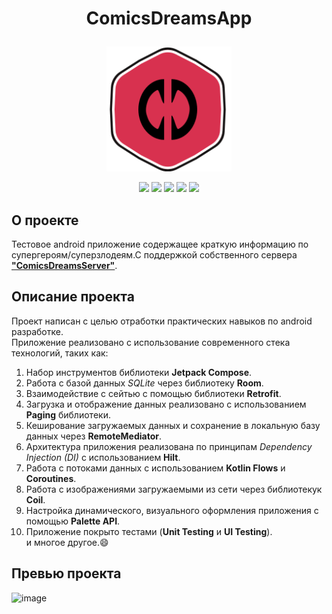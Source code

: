 <h1><p align="center">
ComicsDreamsApp
</p></h1>
<p align="center">
<img width="200" height="200" src="https://github.com/AndreyDemuhDev/ComicsDreamsApp/blob/master/ic_logo.svg">
</p>

<div id="header" align="center">
<img src= https://img.shields.io/badge/Android-3DDC84?style=flat&logo=android&logoColor=white />
<img src= https://img.shields.io/badge/Kotlin-0095D5?&style=flat&logo=kotlin&logoColor=white />
<img src= https://img.shields.io/badge/Jetpack_Compose-gray/>
<img src= https://img.shields.io/badge/API-24%2B-success/>
<img src= https://img.shields.io/badge/Testing-true-yellow/>
  </div>

  ## О проекте
Тестовое android приложение содержащее краткую информацию по супергероям/суперзлодеям.С поддержкой собственного сервера [**"ComicsDreamsServer"**](https://github.com/AndreyDemuhDev/ComicsDreamsServer).

  ## Описание проекта
Проект написан с целью отработки практических навыков по android разработке. <br/>Приложение реализовано с использование современного стека технологий, таких как:
1. Набор инструментов библиотеки **Jetpack Compose**.
2. Работа с базой данных *SQLite* через библиотеку **Room**.
3. Взаимодействие с сейтью с помощью библиотеки **Retrofit**.
4. Загрузка и отображение данных реализовано с использованием **Paging** библиотеки.
5. Кеширование загружаемых данных и сохранение в локальную базу данных через **RemoteMediator**.
6. Архитектура приложения реализована по принципам *Dependency Injection (DI)* с использованием **Hilt**.
7. Работа с потоками данных с использованием **Kotlin Flows** и **Coroutines**.
8. Работа с изображениями загружаемыми из сети через библиотекук **Coil**.
9. Настройка динамического, визуального оформления приложения с помощью **Palette API**.
10. Приложение покрыто тестами (**Unit Testing** и **UI Testing**).</br>
и многое другое.:smile:

  ## Превью проекта
   ![image](https://github.com/AndreyDemuhDev/ComicsDreamsApp/blob/master/preview_comics_dreams_app.gif)
